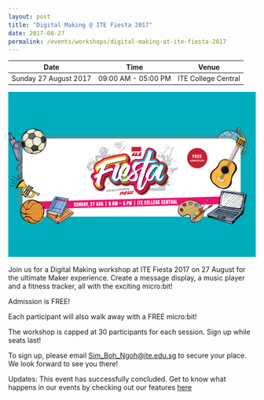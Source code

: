 ```yaml
---
layout: post
title: "Digital Making @ ITE Fiesta 2017"
date: 2017-08-27
permalink: /events/workshops/digital-making-at-ite-fiesta-2017
---
```


| Date | Time | Venue |
|--------|---|---|
| Sunday 27 August 2017 | 09:00 AM - 05:00 PM | ITE College Central |

![hi](/images/events/workshops-and-exhibitions/ITE-Fiesta.png)

Join us for a Digital Making workshop at ITE Fiesta 2017 on 27 August for the ultimate Maker experience. Create a message display, a music player and a fitness tracker, all with the exciting micro:bit!

Admission is FREE!

Each participant will also walk away with a FREE micro:bit!

The workshop is capped at 30 participants for each session. Sign up while seats last!

To sign up, please email Sim_Boh_Ngoh@ite.edu.sg to secure your place. We look forward to see you there!

Updates: This event has successfully concluded. Get to know what happens in our events by checking out our features <a href="" target="_blank">here</a>
